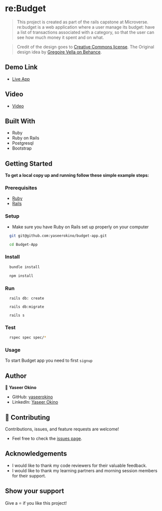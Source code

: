 # re:Budget

> This project is created as part of the rails capstone at Microverse. re:budget is a web application where a user manage its budget: have a list of transactions associated with a category, so that the user can see how much money it spent and on what.

> Credit of the design goes to [Creative Commons license](https://creativecommons.org/licenses/by-nc/4.0/). The Original design idea by [Gregoire Vella on Behance](https://www.behance.net/gregoirevella).

## Demo Link

- [Live App]()

## Video

- [Video]()

## Built With

- Ruby
- Ruby on Rails
- Postgresql
- Bootstrap

## Getting Started

**To get a local copy up and running follow these simple example steps:**

### Prerequisites

- [Ruby](https://www.ruby-lang.org/en/)
- [Rails](https://gorails.com/)

### Setup

- Make sure you have Ruby on Rails set up properly on your computer

```sh
  git git@github.com:yaseerokino/budget-app.git
```

```sh
  cd Budget-App
```

### Install

```sh
  bundle install
```

```sh
  npm install
```

### Run

```
  rails db: create
```

```
  rails db:migrate
```

```
  rails s
```

### Test

```sh
  rspec spec spec/*
```

### Usage

To start Budget app you need to first `signup`

## Author

👤 **Yaseer Okino**

- GitHub: [yaseerokino](https://github.com/yaseerokino)
- LinkedIn: [Yaseer Okino](https://linkedin.com/in/yaseerokino)

## 🤝 Contributing

Contributions, issues, and feature requests are welcome!

- Feel free to check the [issues page](https://github.com/yaseerokino/budget-app/issues).

## Acknowledgements

- I would like to thank my code reviewers for their valuable feedback.
- I would like to thank my learning partners and morning session members for their support.

## Show your support

Give a ⭐️ if you like this project!

